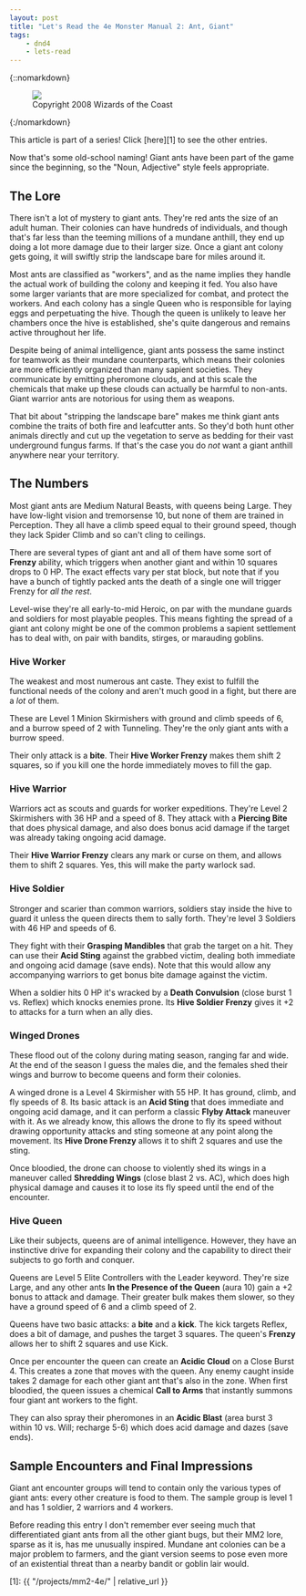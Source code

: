 ```yaml
---
layout: post
title: "Let's Read the 4e Monster Manual 2: Ant, Giant"
tags:
    - dnd4
    - lets-read
---
```


{::nomarkdown}
<figure class="center">
  <img src="{{ "/assets/wir-mm2-4e-ant-giant.png" | absolute_url }}"/>
  <figcaption>
    Copyright 2008 Wizards of the Coast
  </figcaption>
</figure>
{:/nomarkdown}

This article is part of a series! Click [here][1] to see the other entries.

Now that's some old-school naming! Giant ants have been part of the game since
the beginning, so the "Noun, Adjective" style feels appropriate.

## The Lore

There isn't a lot of mystery to giant ants. They're red ants the size of an
adult human. Their colonies can have hundreds of individuals, and though that's
far less than the teeming millions of a mundane anthill, they end up doing a lot
more damage due to their larger size. Once a giant ant colony gets going, it
will swiftly strip the landscape bare for miles around it.

Most ants are classified as "workers", and as the name implies they handle the
actual work of building the colony and keeping it fed. You also have some larger
variants that are more specialized for combat, and protect the workers. And each
colony has a single Queen who is responsible for laying eggs and perpetuating
the hive. Though the queen is unlikely to leave her chambers once the hive is
established, she's quite dangerous and remains active throughout her life.

Despite being of animal intelligence, giant ants possess the same instinct for
teamwork as their mundane counterparts, which means their colonies are more
efficiently organized than many sapient societies. They communicate by emitting
pheromone clouds, and at this scale the chemicals that make up these clouds can
actually be harmful to non-ants. Giant warrior ants are notorious for using them
as weapons.

That bit about "stripping the landscape bare" makes me think giant ants combine
the traits of both fire and leafcutter ants. So they'd both hunt other animals
directly and cut up the vegetation to serve as bedding for their vast
underground fungus farms. If that's the case you do _not_ want a giant anthill
anywhere near your territory.

## The Numbers

Most giant ants are Medium Natural Beasts, with queens being Large. They have
low-light vision and tremorsense 10, but none of them are trained in
Perception. They all have a climb speed equal to their ground speed, though they
lack Spider Climb and so can't cling to ceilings.

There are several types of giant ant and all of them have some sort of
**Frenzy** ability, which triggers when another giant and within 10 squares
drops to 0 HP. The exact effects vary per stat block, but note that if you have
a bunch of tightly packed ants the death of a single one will trigger Frenzy for
_all the rest_.

Level-wise they're all early-to-mid Heroic, on par with the mundane guards and
soldiers for most playable peoples. This means fighting the spread of a giant
ant colony might be one of the common problems a sapient settlement has to deal
with, on pair with bandits, stirges, or marauding goblins.

### Hive Worker

The weakest and most numerous ant caste. They exist to fulfill the functional
needs of the colony and aren't much good in a fight, but there are a _lot_ of
them.

These are Level 1 Minion Skirmishers with ground and climb speeds of 6, and a
burrow speed of 2 with Tunneling. They're the only giant ants with a burrow
speed.

Their only attack is a **bite**. Their **Hive Worker Frenzy** makes them shift 2
squares, so if you kill one the horde immediately moves to fill the gap.

### Hive Warrior

Warriors act as scouts and guards for worker expeditions. They're Level 2
Skirmishers with 36 HP and a speed of 8. They attack with a **Piercing Bite**
that does physical damage, and also does bonus acid damage if the target was
already taking ongoing acid damage.

Their **Hive Warrior Frenzy** clears any mark or curse on them, and allows them
to shift 2 squares. Yes, this will make the party warlock sad.

### Hive Soldier

Stronger and scarier than common warriors, soldiers stay inside the hive to
guard it unless the queen directs them to sally forth. They're level 3 Soldiers
with 46 HP and speeds of 6.

They fight with their **Grasping Mandibles** that grab the target on a hit. They
can use their **Acid Sting** against the grabbed victim, dealing both immediate
and ongoing acid damage (save ends). Note that this would allow any accompanying
warriors to get bonus bite damage against the victim.

When a soldier hits 0 HP it's wracked by a **Death Convulsion** (close burst 1
vs. Reflex) which knocks enemies prone. Its **Hive Soldier Frenzy** gives it +2
to attacks for a turn when an ally dies.

### Winged Drones

These flood out of the colony during mating season, ranging far and wide. At the
end of the season I guess the males die, and the females shed their wings and
burrow to become queens and form their colonies.

A winged drone is a Level 4 Skirmisher with 55 HP. It has ground, climb, and fly
speeds of 8. Its basic attack is an **Acid Sting** that does immediate and
ongoing acid damage, and it can perform a classic **Flyby Attack** maneuver with
it. As we already know, this allows the drone to fly its speed without drawing
opportunity attacks and sting someone at any point along the movement. Its
**Hive Drone Frenzy** allows it to shift 2 squares and use the sting.

Once bloodied, the drone can choose to violently shed its wings in a maneuver
called **Shredding Wings** (close blast 2 vs. AC), which does high physical
damage and causes it to lose its fly speed until the end of the encounter.

### Hive Queen

Like their subjects, queens are of animal intelligence. However, they have an
instinctive drive for expanding their colony and the capability to direct their
subjects to go forth and conquer.

Queens are Level 5 Elite Controllers with the Leader keyword. They're size
Large, and any other ants **In the Presence of the Queen** (aura 10) gain a +2
bonus to attack and damage. Their greater bulk makes them slower, so they have a
ground speed of 6 and a climb speed of 2.

Queens have two basic attacks: a **bite** and a **kick**. The kick targets
Reflex, does a bit of damage, and pushes the target 3 squares. The queen's
**Frenzy** allows her to shift 2 squares and use Kick.

Once per encounter the queen can create an **Acidic Cloud** on a Close
Burst 4. This creates a zone that moves with the queen. Any enemy caught inside
takes 2 damage for each other giant ant that's also in the zone. When first
bloodied, the queen issues a chemical **Call to Arms** that instantly summons
four giant ant workers to the fight.

They can also spray their pheromones in an **Acidic Blast** (area burst 3 within
10 vs. Will; recharge 5-6) which does acid damage and dazes (save ends).

## Sample Encounters and Final Impressions

Giant ant encounter groups will tend to contain only the various types of giant
ants: every other creature is food to them. The sample group is level 1 and has
1 soldier, 2 warriors and 4 workers.

Before reading this entry I don't remember ever seeing much that differentiated
giant ants from all the other giant bugs, but their MM2 lore, sparse as it is,
has me unusually inspired. Mundane ant colonies can be a major problem to
farmers, and the giant version seems to pose even more of an existential threat
than a nearby bandit or goblin lair would.

[1]: {{ "/projects/mm2-4e/" | relative_url }}
